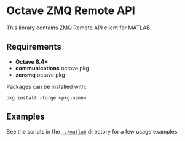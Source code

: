# Octave ZMQ Remote API

This library contains ZMQ Remote API client for MATLAB.

## Requirements

 - **Octave 6.4+**
 - **communications** octave pkg
 - **zeromq** octave pkg

Packages can be installed with:

```
pkg install -forge <pkg-name>
```

## Examples

See the scripts in the [`../matlab`](../matlab) directory for a few usage examples.
